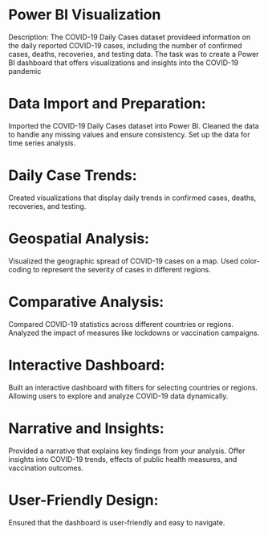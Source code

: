 # Power BI Visualization
Description:
The COVID-19 Daily Cases dataset provideed information on
the daily reported COVID-19 cases, including the number of
confirmed cases, deaths, recoveries, and testing data. The
task was to create a Power BI dashboard that offers
visualizations and insights into the COVID-19 pandemic
# Data Import and Preparation:
Imported the COVID-19 Daily Cases dataset into Power BI.
Cleaned the data to handle any missing values and ensure consistency.
Set up the data for time series analysis.
# Daily Case Trends:
Created visualizations that display daily trends in confirmed cases, deaths, recoveries, and
testing.
# Geospatial Analysis:
Visualized the geographic spread of COVID-19 cases on a map.
Used color-coding to represent the severity of cases in different regions.
# Comparative Analysis:
Compared COVID-19 statistics across different countries or regions.
Analyzed the impact of measures like lockdowns or vaccination campaigns.
# Interactive Dashboard:
Built an interactive dashboard with filters for selecting countries or regions.
Allowing users to explore and analyze COVID-19 data dynamically.
# Narrative and Insights:
Provided a narrative that explains key findings from your analysis.
Offer insights into COVID-19 trends, effects of public health measures, and vaccination
outcomes.
# User-Friendly Design:
Ensured that the dashboard is user-friendly and easy to navigate.




